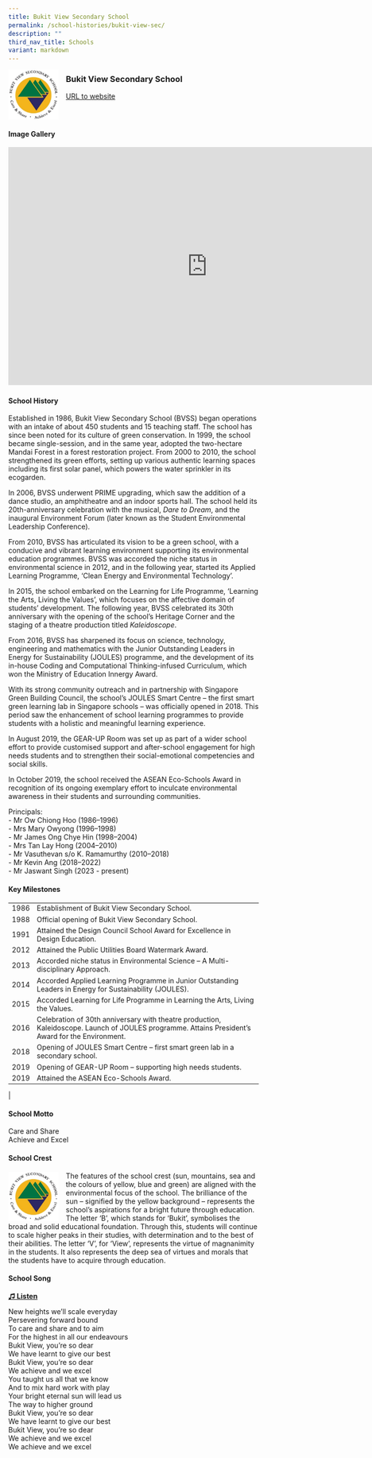```yaml
---
title: Bukit View Secondary School
permalink: /school-histories/bukit-view-sec/
description: ""
third_nav_title: Schools
variant: markdown
---
```

<img align="left" style="width:20%;margin-right:15px;" src="/images/bukitviewsec1.jpg">

### **Bukit View Secondary School**
[URL to website](http://www.bukitviewsec.moe.edu.sg/)

<br clear="left">

#### **Image Gallery**
<iframe src="https://docs.google.com/presentation/d/e/2PACX-1vQXILZXn0UCoCgG8_z4gGRamI9X7z3LMTOIawVGl3k9nBwMGWzsz7-cZwl_ZDs6G_rIe_IdiWnzwgGV/embed?start=false&amp;loop=true&amp;delayms=5000" frameborder="0" width="800" height="479" allowfullscreen="true"></iframe>



#### **School History**
Established in 1986, Bukit View Secondary School (BVSS) began operations with an intake of about 450 students and 15 teaching staff. The school has since been noted for its culture of green conservation. In 1999, the school became single-session, and in the same year, adopted the two-hectare Mandai Forest in a forest restoration project. From 2000 to 2010, the school strengthened its green efforts, setting up various authentic learning spaces including its first solar panel, which powers the water sprinkler in its ecogarden.

In 2006, BVSS underwent PRIME upgrading, which saw the addition of a dance studio, an amphitheatre and an indoor sports hall. The school held its 20th-anniversary celebration with the musical,&nbsp;_Dare to Dream_,&nbsp;and the inaugural Environment Forum (later known as the Student Environmental Leadership Conference).

From 2010, BVSS has articulated its vision to be a green school, with a conducive and vibrant learning environment supporting its environmental education programmes. BVSS was accorded the niche status in environmental science in 2012, and in the following year, started its Applied Learning Programme, ‘Clean Energy and Environmental Technology’.

In 2015, the school embarked on the Learning for Life Programme, ‘Learning the Arts, Living the Values’, which focuses on the affective domain of students’ development. The following year, BVSS celebrated its 30th anniversary with the opening of the school’s Heritage Corner and the staging of a theatre production titled&nbsp;_Kaleidoscope_.

From 2016, BVSS has sharpened its focus on science, technology, engineering and mathematics with the Junior Outstanding Leaders in Energy for Sustainability (JOULES) programme, and the development of its in-house Coding and Computational Thinking-infused Curriculum, which won the Ministry of Education Innergy Award.

With its strong community outreach and in partnership with Singapore Green Building Council, the school’s JOULES Smart Centre – the first smart green learning lab in Singapore schools – was officially opened in 2018. This period saw the enhancement of school learning programmes to provide students with a holistic and meaningful learning experience.&nbsp;

In August 2019, the GEAR-UP Room was set up as part of a wider school effort to provide customised support and after-school engagement for high needs students and to strengthen their social-emotional competencies and social skills.

In October 2019, the school received the ASEAN Eco-Schools Award in recognition of its ongoing exemplary effort to inculcate environmental awareness in their students and surrounding communities.

Principals:<br>
\- Mr Ow Chiong Hoo (1986–1996)<br>
\- Mrs Mary Owyong (1996–1998)<br>
\- Mr James Ong Chye Hin (1998–2004)<br>
\- Mrs Tan Lay Hong (2004–2010)<br>
\- Mr Vasuthevan s/o K. Ramamurthy (2010–2018)<br>
\- Mr Kevin Ang (2018–2022)<br>
\- Mr Jaswant Singh (2023 - present)

#### **Key Milestones**

|  |  |
|:---:|---|
| 1986 | Establishment of Bukit View Secondary School. |
| 1988 | Official opening of Bukit View Secondary School. |
| 1991 | Attained the Design Council School Award for Excellence in Design Education. |
| 2012 | Attained the Public Utilities Board Watermark Award. |
| 2013 | Accorded niche status in Environmental Science – A Multi-disciplinary Approach. |
| 2014 | Accorded Applied Learning Programme in Junior Outstanding Leaders in Energy for Sustainability (JOULES). |
| 2015 | Accorded Learning for Life Programme in Learning the Arts, Living the Values. |
| 2016 | Celebration of 30th anniversary with theatre production, Kaleidoscope. Launch of JOULES programme. Attains President’s Award for the Environment. |
| 2018 | Opening of JOULES Smart Centre – first smart green lab in a secondary school. |
| 2019 | Opening of GEAR-UP Room – supporting high needs students. |
| 2019 | Attained the ASEAN Eco-Schools Award. |
|

#### **School Motto**
Care and Share<br>
Achieve and Excel

#### **School Crest**
<img align="left" style="width:20%;margin-right:15px;" src="/images/bukitviewsec1.jpg">

The features of the school crest (sun, mountains, sea and the colours of yellow, blue and green) are aligned with the environmental focus of the school. The brilliance of the sun – signified by the yellow background – represents the school’s aspirations for a bright future through education. The letter ‘B’, which stands for ‘Bukit’, symbolises the broad and solid educational foundation. Through this, students will continue to scale higher peaks in their studies, with determination and to the best of their abilities. The letter ‘V’, for ‘View’, represents the virtue of magnanimity in the students. It also represents the deep sea of virtues and morals that the students have to acquire through education.

#### **School Song**
<a target="\_blank" href="https://drive.google.com/file/d/1ynyBUqShD7fVM7KArEtonG_Ylm4dW1fb/view?usp=share_link">**♫ Listen**</a>	

New heights we’ll scale everyday<br>
Persevering forward bound<br>
To care and share and to aim<br>
For the highest in all our endeavours<br>
Bukit View, you’re so dear<br>
We have learnt to give our best<br>
Bukit View, you’re so dear<br>
We achieve and we excel<br>
You taught us all that we know<br>
And to mix hard work with play<br>
Your bright eternal sun will lead us<br>
The way to higher ground<br>
Bukit View, you’re so dear<br>
We have learnt to give our best<br>
Bukit View, you’re so dear<br>
We achieve and we excel<br>
We achieve and we excel